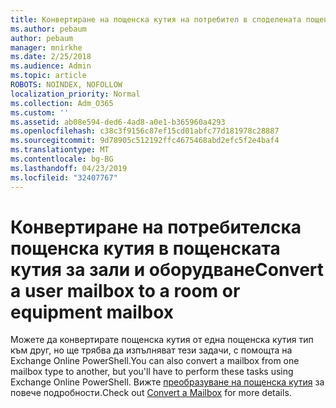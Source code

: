 ```yaml
---
title: Конвертиране на пощенска кутия на потребител в споделената пощенска кутия
ms.author: pebaum
author: pebaum
manager: mnirkhe
ms.date: 2/25/2018
ms.audience: Admin
ms.topic: article
ROBOTS: NOINDEX, NOFOLLOW
localization_priority: Normal
ms.collection: Adm_O365
ms.custom: ''
ms.assetid: ab08e594-ded6-4ad8-a0e1-b365960a4293
ms.openlocfilehash: c38c3f9156c87ef15cd01abfc77d181978c28887
ms.sourcegitcommit: 9d78905c512192ffc4675468abd2efc5f2e4baf4
ms.translationtype: MT
ms.contentlocale: bg-BG
ms.lasthandoff: 04/23/2019
ms.locfileid: "32407767"
---
```

# <a name="convert-a-user-mailbox-to-a-room-or-equipment-mailbox"></a><span data-ttu-id="959f3-102">Конвертиране на потребителска пощенска кутия в пощенската кутия за зали и оборудване</span><span class="sxs-lookup"><span data-stu-id="959f3-102">Convert a user mailbox to a room or equipment mailbox</span></span>

<span data-ttu-id="959f3-103">Можете да конвертирате пощенска кутия от една пощенска кутия тип към друг, но ще трябва да изпълняват тези задачи, с помощта на Exchange Online PowerShell.</span><span class="sxs-lookup"><span data-stu-id="959f3-103">You can also convert a mailbox from one mailbox type to another, but you'll have to perform these tasks using Exchange Online PowerShell.</span></span> <span data-ttu-id="959f3-104">Вижте [преобразуване на пощенска кутия](https://go.microsoft.com/fwlink/p/?LinkId=832875) за повече подробности.</span><span class="sxs-lookup"><span data-stu-id="959f3-104">Check out [Convert a Mailbox](https://go.microsoft.com/fwlink/p/?LinkId=832875) for more details.</span></span> 
  

